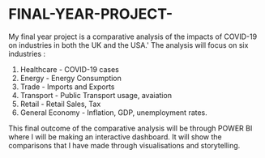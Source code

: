 # FINAL-YEAR-PROJECT-
My final year project is a comparative analysis of the impacts of COVID-19 on industries in both the UK and the USA.'
The analysis will focus on six industries :
1. Healthcare - COVID-19 cases
2. Energy - Energy Consumption
3. Trade - Imports and Exports
4. Transport - Public Transport usage, avaiation
5. Retail - Retail Sales, Tax
6. General Economy - Inflation, GDP, unemployment rates.

This final outcome of the comparative analysis will be through POWER BI where I will be making an interactive dashboard. It will show the comparisons that I have made through visualisations and storytelling. 
